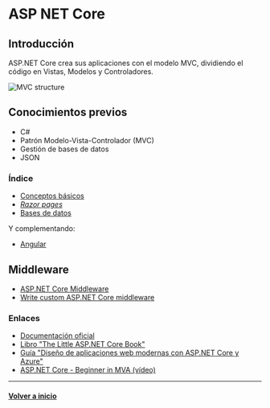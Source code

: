 # ASP NET Core

## Introducción

ASP.NET Core crea sus aplicaciones con el modelo MVC, dividiendo el código en Vistas, Modelos y Controladores.

![MVC structure](https://i0.wp.com/www.credosystemz.com/course-content/2018/04/MVC-Structure.png?resize=500%2C300&ssl=1)

## Conocimientos previos

* C#
* Patrón Modelo-Vista-Controlador (MVC)
* Gestión de bases de datos
* JSON

### Índice

* [Conceptos básicos](basic.md)
* [_Razor pages_](razor.md)
* [Bases de datos](bd.md)

Y complementando:

* [Angular](angular.md)

## Middleware

* [ASP.NET Core Middleware
](https://docs.microsoft.com/en-us/aspnet/core/fundamentals/middleware/?view=aspnetcore-3.1)
* [Write custom ASP.NET Core middleware
](https://docs.microsoft.com/en-us/aspnet/core/fundamentals/middleware/write?view=aspnetcore-3.1)

### Enlaces

* [Documentación oficial](https://docs.microsoft.com/es-es/aspnet/core/?view=aspnetcore-2.1)
* [Libro "The Little ASP.NET Core Book"](https://www.recaffeinate.co/book/)
* [Guía "Diseño de aplicaciones web modernas con ASP.NET Core y Azure"](https://docs.microsoft.com/es-es/dotnet/standard/modern-web-apps-azure-architecture/)
* [ASP.NET Core - Beginner in MVA (vídeo)](https://youtu.be/xc3Gl4rnWV4)

---

#### [Volver a inicio](../README.md)
